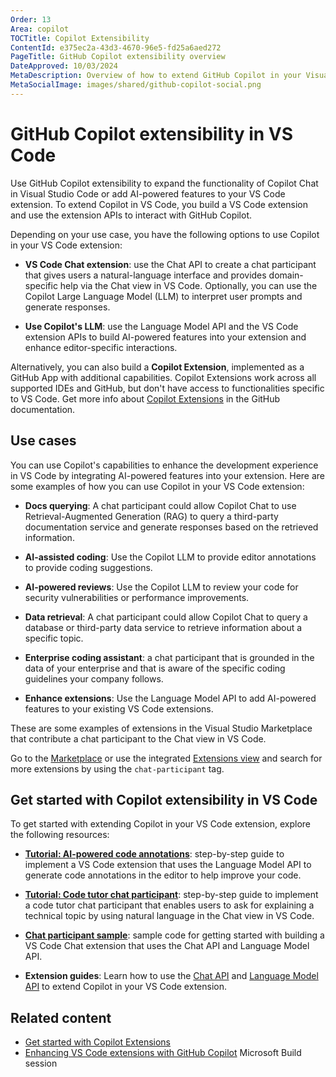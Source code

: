 ```yaml
---
Order: 13
Area: copilot
TOCTitle: Copilot Extensibility
ContentId: e375ec2a-43d3-4670-96e5-fd25a6aed272
PageTitle: GitHub Copilot extensibility overview
DateApproved: 10/03/2024
MetaDescription: Overview of how to extend GitHub Copilot in your Visual Studio Code extension by using the Chat API or Language Model API.
MetaSocialImage: images/shared/github-copilot-social.png
---
```

# GitHub Copilot extensibility in VS Code

Use GitHub Copilot extensibility to expand the functionality of Copilot Chat in Visual Studio Code or add AI-powered features to your VS Code extension. To extend Copilot in VS Code, you build a VS Code extension and use the extension APIs to interact with GitHub Copilot.

Depending on your use case, you have the following options to use Copilot in your VS Code extension:

- **VS Code Chat extension**: use the Chat API to create a chat participant that gives users a natural-language interface and provides domain-specific help via the Chat view in VS Code. Optionally, you can use the Copilot Large Language Model (LLM) to interpret user prompts and generate responses.

- **Use Copilot's LLM**: use the Language Model API and the VS Code extension APIs to build AI-powered features into your extension and enhance editor-specific interactions.

Alternatively, you can also build a **Copilot Extension**, implemented as a GitHub App with additional capabilities. Copilot Extensions work across all supported IDEs and GitHub, but don't have access to functionalities specific to VS Code. Get more info about [Copilot Extensions](https://docs.github.com/en/copilot/building-copilot-extensions/about-building-copilot-extensions) in the GitHub documentation.

## Use cases

You can use Copilot's capabilities to enhance the development experience in VS Code by integrating AI-powered features into your extension. Here are some examples of how you can use Copilot in your VS Code extension:

- **Docs querying**: A chat participant could allow Copilot Chat to use Retrieval-Augmented Generation (RAG) to query a third-party documentation service and generate responses based on the retrieved information.

- **AI-assisted coding**: Use the Copilot LLM to provide editor annotations to provide coding suggestions.

- **AI-powered reviews**: Use the Copilot LLM to review your code for security vulnerabilities or performance improvements.

- **Data retrieval**: A chat participant could allow Copilot Chat to query a database or third-party data service to retrieve information about a specific topic.

- **Enterprise coding assistant**: a chat participant that is grounded in the data of your enterprise and that is aware of the specific coding guidelines your company follows.

- **Enhance extensions**: Use the Language Model API to add AI-powered features to your existing VS Code extensions.

These are some examples of extensions in the Visual Studio Marketplace that contribute a chat participant to the Chat view in VS Code.

<div class="marketplace-extensions-curated-chat"></div>

Go to the [Marketplace](https://marketplace.visualstudio.com/search?term=tag%3Achat-participant&target=VSCode&category=All%20categories&sortBy=Relevance) or use the integrated [Extensions view](/docs/editor/extension-marketplace.md) and search for more extensions by using the `chat-participant` tag.

## Get started with Copilot extensibility in VS Code

To get started with extending Copilot in your VS Code extension, explore the following resources:

- [**Tutorial: AI-powered code annotations**](/api/extension-guides/language-model-tutorial.md): step-by-step guide to implement a VS Code extension that uses the Language Model API to generate code annotations in the editor to help improve your code.

- [**Tutorial: Code tutor chat participant**](/api/extension-guides/chat-tutorial.md): step-by-step guide to implement a code tutor chat participant that enables users to ask for explaining a technical topic by using natural language in the Chat view in VS Code.

- [**Chat participant sample**](https://github.com/microsoft/vscode-extension-samples/tree/main/chat-sample): sample code for getting started with building a VS Code Chat extension that uses the Chat API and Language Model API.

- **Extension guides**: Learn how to use the [Chat API](/api/extension-guides/chat.md) and [Language Model API](/api/extension-guides/language-model.md) to extend Copilot in your VS Code extension.

## Related content

- [Get started with Copilot Extensions](https://github.com/features/copilot/extensions)
- [Enhancing VS Code extensions with GitHub Copilot](https://www.youtube.com/watch?v=YI7kjWzIiTM) Microsoft Build session

